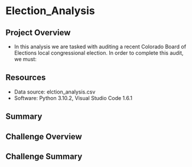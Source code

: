 # Election_Analysis

## Project Overview
* In this analysis we are tasked with auditing a recent Colorado Board of Elections local congressional election. In order to complete this audit, we must:

## Resources
* Data source: elction_analysis.csv
* Software: Python 3.10.2, Visual Studio Code 1.6.1

## Summary


## Challenge Overview

## Challenge Summary
